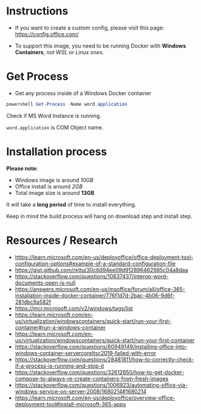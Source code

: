# Instructions

- If you want to create a custom config, please visit this page: https://config.office.com/

- To support this image, you need to be running Docker with **Windows Containers**, _not WSL or Linux ones._

# Get Process

- Get any process inside of a Windows Docker container

```powershell
powershell Get-Process -Name word.application
```

Check if MS Word Instance is running.

`word.application` is COM Object name.

# Installation process

**Please note:**

- Windows image is around _10GB_
- Office install is around _2GB_
- Total image size is around **13GB**

It will take a **long period** of time to install everything.

Keep in mind the build process will hang on download step and install step.

# Resources / Research

- https://learn.microsoft.com/en-us/deployoffice/office-deployment-tool-configuration-options#example-of-a-standard-configuration-file
- https://gist.github.com/rkttu/30c6d94ee09d912896462985c04a8daa
- https://stackoverflow.com/questions/10837437/interop-word-documents-open-is-null
- https://answers.microsoft.com/en-us/msoffice/forum/all/office-365-installation-inside-docker-container/776f1d7d-2bac-4b06-9d6f-281dbc9a582f
- https://mcr.microsoft.com/v2/windows/tags/list
- https://learn.microsoft.com/en-us/virtualization/windowscontainers/quick-start/run-your-first-container#run-a-windows-container
- https://learn.microsoft.com/en-us/virtualization/windowscontainers/quick-start/run-your-first-container
- https://stackoverflow.com/questions/60949149/installing-office-into-windows-container-servercoreltsc2019-failed-with-error
- https://stackoverflow.com/questions/28481811/how-to-correctly-check-if-a-process-is-running-and-stop-it
- https://stackoverflow.com/questions/32612650/how-to-get-docker-compose-to-always-re-create-containers-from-fresh-images
- https://stackoverflow.com/questions/1006923/automating-office-via-windows-service-on-server-2008/1680214#1680214
- https://learn.microsoft.com/en-us/deployoffice/overview-office-deployment-tool#install-microsoft-365-apps
